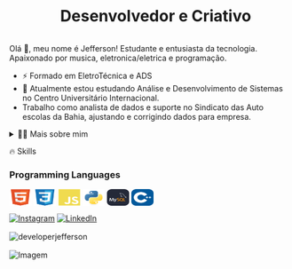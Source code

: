 <!--titulo-->
<div id="user-content-toc">
  <ul align="center">
    <summary><h1 style="display: inline-block">Desenvolvedor e Criativo</h1></summary>
</div>

<!-- Sobre -->

<p>
  
Olá 👋, meu nome é Jefferson! Estudante e entusiasta da tecnologia. Apaixonado por musica, eletronica/eletrica e programação.

  - ⚡ Formado em EletroTécnica e ADS
  - 🌱 Atualmente estou estudando Análise e Desenvolvimento de Sistemas no Centro Universitário Internacional.
  - Trabalho como analista de dados e suporte no Sindicato das Auto escolas da Bahia, ajustando e corrigindo dados para empresa.
</p>

<!-- Mais... -->

<details>
  <summary>👨‍💻 Mais sobre mim</summary>

  - 💬Tenho 22 anos, atualmente moro no Brasil.

  - ⚡Gosto de ler, sou paixonado por tocar e jogos! Acredito que meus interesses pessoais contribuem para principios, resolução de problemas e ideias criativas.
</details>

<!-- Linguagens -->
🔥 Skills
  <div style="flex-basis: 48%;">
    <h3>Programming Languages</h3>
    <img align="center" alt="HTML" height="30" width="40" src="https://raw.githubusercontent.com/devicons/devicon/master/icons/html5/html5-original.svg">
    <img align="center" alt="CSS" height="30" width="40" src="https://raw.githubusercontent.com/devicons/devicon/master/icons/css3/css3-original.svg">
    <img align="center" alt="Js" height="30" width="40" src="https://raw.githubusercontent.com/devicons/devicon/master/icons/javascript/javascript-plain.svg">
    <img align="center" alt="Python" height="30" width="40" src="https://raw.githubusercontent.com/devicons/devicon/master/icons/python/python-original.svg">
    <img align="center" alt="MySQL" height="30" width="40" src="https://raw.githubusercontent.com/tandpfun/skill-icons/refs/heads/main/icons/MySQL-Dark.svg">
    <img align="center" alt="Cpp" height="30" width="40" src="https://raw.githubusercontent.com/tandpfun/skill-icons/refs/heads/main/icons/CPP.svg">
  </div>
  
<!-- Redes -->

[![Instagram](https://img.shields.io/badge/Instagram-E4405F?style=for-the-badge&logo=instagram&logoColor=white)](https://www.instagram.com/je_l12/)
[![LinkedIn](https://img.shields.io/badge/LinkedIn-0077B5?style=for-the-badge&logo=linkedin&logoColor=white)](https://www.linkedin.com/in/jefferson-levy-57551317b/)

<!-- Info -->

<p><img align="center" src="https://github-readme-streak-stats.herokuapp.com/?user=developerjefferson&" alt="developerjefferson" /></p>

<!-- GIF -->

<p align="left">
  <img align="center" src="https://github.com/user-attachments/assets/a12cec91-2509-4e2b-be71-21fce0ab7c8f" alt="Imagem">
</p>



  



